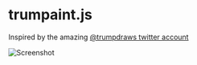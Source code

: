 # trumpaint.js

Inspired by the amazing [@trumpdraws twitter account](https://twitter.com/trumpdraws)

![Screenshot](https://raw.github.com/possan/trumpaint.js/master/demo.gif)
